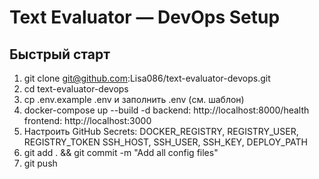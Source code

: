 # Text Evaluator — DevOps Setup

## Быстрый старт
1. git clone git@github.com:Lisa086/text-evaluator-devops.git
2. cd text-evaluator-devops
3. cp .env.example .env и заполнить .env (см. шаблон)
4. docker-compose up --build -d
backend: http://localhost:8000/health
frontend: http://localhost:3000
5. Настроить GitHub Secrets:
DOCKER_REGISTRY, REGISTRY_USER, REGISTRY_TOKEN
SSH_HOST, SSH_USER, SSH_KEY, DEPLOY_PATH
6. git add . && git commit -m "Add all config files"
7. git push

